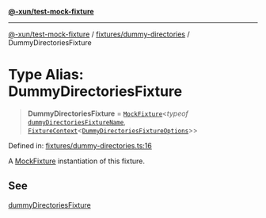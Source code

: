 [**@-xun/test-mock-fixture**](../../../README.md)

***

[@-xun/test-mock-fixture](../../../README.md) / [fixtures/dummy-directories](../README.md) / DummyDirectoriesFixture

# Type Alias: DummyDirectoriesFixture

> **DummyDirectoriesFixture** = [`MockFixture`](../../../types/fixtures/type-aliases/MockFixture.md)\<*typeof* [`dummyDirectoriesFixtureName`](../variables/dummyDirectoriesFixtureName.md), [`FixtureContext`](../../../types/fixtures/type-aliases/FixtureContext.md)\<[`DummyDirectoriesFixtureOptions`](DummyDirectoriesFixtureOptions.md)\>\>

Defined in: [fixtures/dummy-directories.ts:16](https://github.com/Xunnamius/test-utils/blob/ab2596fc4d6717a0af0b4c54a57434e0e2fb3420/packages/test-mock-fixture/src/fixtures/dummy-directories.ts#L16)

A [MockFixture](../../../types/fixtures/type-aliases/MockFixture.md) instantiation of this fixture.

## See

[dummyDirectoriesFixture](../functions/dummyDirectoriesFixture.md)
